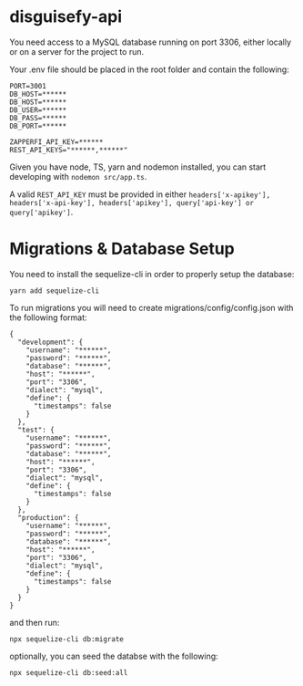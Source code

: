 # disguisefy-api

You need access to a MySQL database running on port 3306, either locally or on a server for the project to run.

Your .env file should be placed in the root folder and contain the following:

```
PORT=3001
DB_HOST=******
DB_HOST=******
DB_USER=******
DB_PASS=******
DB_PORT=******

ZAPPERFI_API_KEY=******
REST_API_KEYS="******,******"
```

Given you have node, TS, yarn and nodemon installed, you can start developing with ```nodemon src/app.ts```.

A valid ```REST_API_KEY``` must be provided in either ```headers['x-apikey'], headers['x-api-key'], headers['apikey'], query['api-key'] or query['apikey']```.

# Migrations & Database Setup

You need to install the sequelize-cli in order to properly setup the database:

```
yarn add sequelize-cli
```

To run migrations you will need to create migrations/config/config.json with the following format:

```
{
  "development": {
    "username": "******",
    "password": "******",
    "database": "******",
    "host": "******",
    "port": "3306",
    "dialect": "mysql",
    "define": {
      "timestamps": false
    }
  },
  "test": {
    "username": "******",
    "password": "******",
    "database": "******",
    "host": "******",
    "port": "3306",
    "dialect": "mysql",
    "define": {
      "timestamps": false
    }
  },
  "production": {
    "username": "******",
    "password": "******",
    "database": "******",
    "host": "******",
    "port": "3306",
    "dialect": "mysql",
    "define": {
      "timestamps": false
    }
  }
}
```

and then run:
```
npx sequelize-cli db:migrate
```

optionally, you can seed the databse with the following:
```
npx sequelize-cli db:seed:all
```
